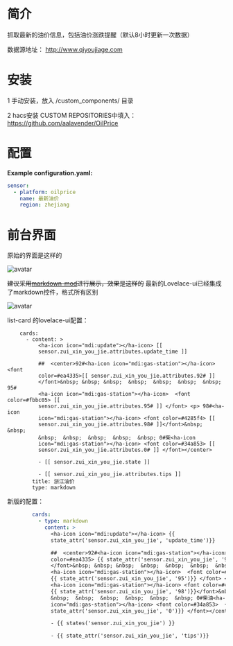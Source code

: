 # 简介
抓取最新的油价信息，包括油价涨跌提醒（默认8小时更新一次数据）

数据源地址： http://www.qiyoujiage.com

# 安装
1 手动安装，放入 <config directory>/custom_components/ 目录
  
2 hacs安装 CUSTOM REPOSITORIES中填入：https://github.com/aalavender/OilPrice

# 配置
**Example configuration.yaml:**
```yaml
sensor:
  - platform: oilprice
    name: 最新油价
    region: zhejiang
```


# 前台界面
原始的界面是这样的

![avatar](https://github.com/aalavender/OilPrice/blob/master/2.PNG)

~~建议采用[markdown-mod](https://github.com/thomasloven/lovelace-markdown-mod )进行展示，效果是这样的~~
最新的Lovelace-ui已经集成了markdown控件，格式所有区别

![avatar](https://github.com/aalavender/OilPrice/blob/master/1.PNG)

list-card 的lovelace-ui配置：
```
    cards:
      - content: >
          <ha-icon icon="mdi:update"></ha-icon> [[
          sensor.zui_xin_you_jie.attributes.update_time ]]

          ##  <center>92#<ha-icon icon="mdi:gas-station"></ha-icon>  <font
          color=#ea4335>[[ sensor.zui_xin_you_jie.attributes.92# ]]
          </font>&nbsp; &nbsp; &nbsp;  &nbsp;  &nbsp;  &nbsp;  &nbsp;  95#
          <ha-icon icon="mdi:gas-station"></ha-icon>  <font color=#fbbc05> [[
          sensor.zui_xin_you_jie.attributes.95# ]] </font> <p> 98#<ha-icon
          icon="mdi:gas-station"></ha-icon> <font color=#4285f4> [[
          sensor.zui_xin_you_jie.attributes.98# ]]</font>&nbsp;  &nbsp; 
          &nbsp;  &nbsp;  &nbsp;  &nbsp;  &nbsp; 0#柴<ha-icon
          icon="mdi:gas-station"></ha-icon> <font color=#34a853> [[
          sensor.zui_xin_you_jie.attributes.0# ]] </font></center>

          - [[ sensor.zui_xin_you_jie.state ]]  

          - [[ sensor.zui_xin_you_jie.attributes.tips ]]
        title: 浙江油价
        type: markdown
```
新版的配置：
```yaml
        cards:
          - type: markdown
            content: >
              <ha-icon icon="mdi:update"></ha-icon> {{
              state_attr('sensor.zui_xin_you_jie', 'update_time')}} 

              ##  <center>92#<ha-icon icon="mdi:gas-station"></ha-icon>  <font
              color=#ea4335> {{ state_attr('sensor.zui_xin_you_jie', '92')}}
              </font>&nbsp; &nbsp; &nbsp;  &nbsp;  &nbsp;  &nbsp;  &nbsp;95#
              <ha-icon icon="mdi:gas-station"></ha-icon>  <font color=#fbbc05> 
              {{ state_attr('sensor.zui_xin_you_jie', '95')}} </font> <p> 98#
              <ha-icon icon="mdi:gas-station"></ha-icon> <font color=#4285f4> 
              {{ state_attr('sensor.zui_xin_you_jie', '98')}}</font>&nbsp; 
              &nbsp;  &nbsp;  &nbsp;  &nbsp;  &nbsp;  &nbsp; 0#柴油<ha-icon
              icon="mdi:gas-station"></ha-icon> <font color=#34a853>  {{
              state_attr('sensor.zui_xin_you_jie', '0')}} </font></center> 

              - {{ states('sensor.zui_xin_you_jie') }} 

              - {{ state_attr('sensor.zui_xin_you_jie', 'tips')}}
```
